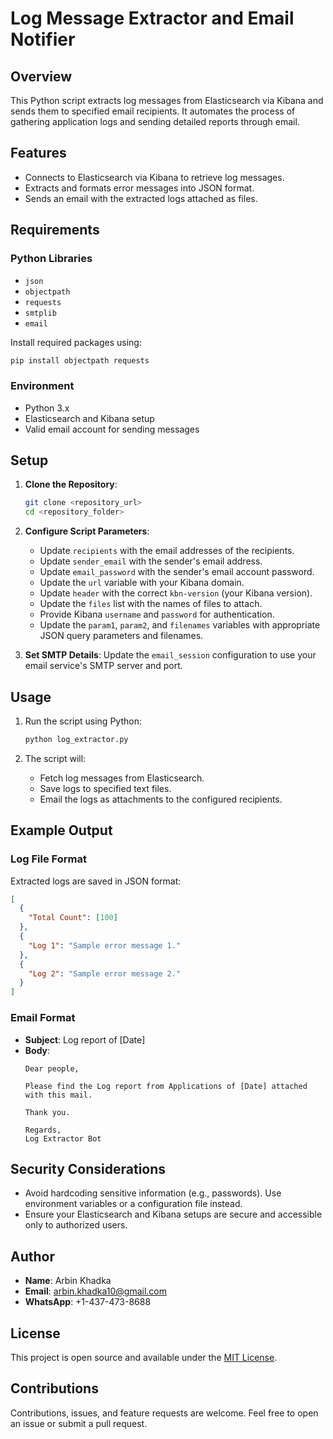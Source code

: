 # Log Message Extractor and Email Notifier

## Overview
This Python script extracts log messages from Elasticsearch via Kibana and sends them to specified email recipients. It automates the process of gathering application logs and sending detailed reports through email.

## Features
- Connects to Elasticsearch via Kibana to retrieve log messages.
- Extracts and formats error messages into JSON format.
- Sends an email with the extracted logs attached as files.

## Requirements

### Python Libraries
- `json`
- `objectpath`
- `requests`
- `smtplib`
- `email`

Install required packages using:
```bash
pip install objectpath requests
```

### Environment
- Python 3.x
- Elasticsearch and Kibana setup
- Valid email account for sending messages

## Setup

1. **Clone the Repository**:
   ```bash
   git clone <repository_url>
   cd <repository_folder>
   ```

2. **Configure Script Parameters**:
   - Update `recipients` with the email addresses of the recipients.
   - Update `sender_email` with the sender's email address.
   - Update `email_password` with the sender's email account password.
   - Update the `url` variable with your Kibana domain.
   - Update `header` with the correct `kbn-version` (your Kibana version).
   - Update the `files` list with the names of files to attach.
   - Provide Kibana `username` and `password` for authentication.
   - Update the `param1`, `param2`, and `filenames` variables with appropriate JSON query parameters and filenames.

3. **Set SMTP Details**:
   Update the `email_session` configuration to use your email service's SMTP server and port.

## Usage

1. Run the script using Python:
   ```bash
   python log_extractor.py
   ```

2. The script will:
   - Fetch log messages from Elasticsearch.
   - Save logs to specified text files.
   - Email the logs as attachments to the configured recipients.

## Example Output

### Log File Format
Extracted logs are saved in JSON format:
```json
[
  {
    "Total Count": [100]
  },
  {
    "Log 1": "Sample error message 1."
  },
  {
    "Log 2": "Sample error message 2."
  }
]
```

### Email Format
- **Subject**: Log report of [Date]
- **Body**:
  ```
  Dear people,

  Please find the Log report from Applications of [Date] attached with this mail.

  Thank you.

  Regards,
  Log Extractor Bot
  ```

## Security Considerations
- Avoid hardcoding sensitive information (e.g., passwords). Use environment variables or a configuration file instead.
- Ensure your Elasticsearch and Kibana setups are secure and accessible only to authorized users.

## Author
- **Name**: Arbin Khadka
- **Email**: arbin.khadka10@gmail.com
- **WhatsApp**: +1-437-473-8688

## License
This project is open source and available under the [MIT License](LICENSE).

## Contributions
Contributions, issues, and feature requests are welcome. Feel free to open an issue or submit a pull request.
